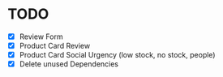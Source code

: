 # TODO

- [x] Review Form
- [x] Product Card Review
- [x] Product Card Social Urgency (low stock, no stock, people)
- [x] Delete unused Dependencies
